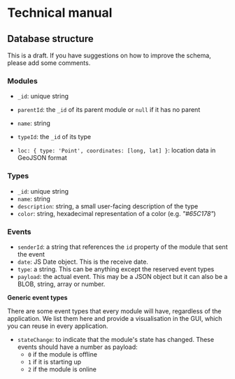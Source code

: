 # Technical manual

## Database structure

This is a draft. If you have suggestions on how to improve the schema, please add some comments.

### Modules

- `_id`: unique string
- `parentId`: the `_id` of its parent module or `null` if it has no parent
- `name`: string


- `typeId`: the `_id` of its type
- `loc: { type: 'Point', coordinates: [long, lat] }`: location data in GeoJSON format

### Types

* `_id`: unique string
* `name`: string
* `description`: string, a small user-facing description of the type
* `color`: string, hexadecimal representation of a color (e.g. *"#65C178"*)

### Events

- `senderId`: a string that references the `id` property of the module that sent the event
- `date`: JS Date object. This is the receive date.
- `type`: a string. This can be anything except the reserved event types
- `payload`: the actual event. This may be a JSON object but it can also be a BLOB, string, array or number.

**Generic event types**

There are some event types that every module will have, regardless of the application. We list them here and provide a visualisation in the GUI, which you can reuse in every application.

- `stateChange`: to indicate that the module's state has changed. These events should have a number as payload:
  - `0` if the module is offline
  - `1` if it is starting up
  - `2` if the module is online